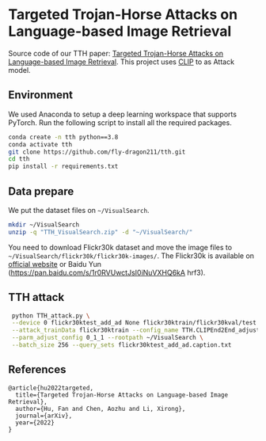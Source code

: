 # Targeted Trojan-Horse Attacks on Language-based Image Retrieval



Source code of our TTH paper:  [Targeted Trojan-Horse Attacks on Language-based Image Retrieval](https://arxiv.org/abs/2202.03861). This project uses [CLIP](https://github.com/openai/CLIP) to as Attack model.

## Environment

We used Anaconda to setup a deep learning workspace that supports PyTorch. Run the following script to install all the required packages.

```sh
conda create -n tth python==3.8
conda activate tth
git clone https://github.com/fly-dragon211/tth.git
cd tth
pip install -r requirements.txt
```



## Data prepare

We put the dataset files on `~/VisualSearch`.

```sh
mkdir ~/VisualSearch
unzip -q "TTH_VisualSearch.zip" -d "~/VisualSearch/"
```

You need to download Flickr30k dataset and move the image files to `~/VisualSearch/flickr30k/flickr30k-images/`. The Flickr30k is available on [official website](http://shannon.cs.illinois.edu/DenotationGraph/) or Baidu Yun (https://pan.baidu.com/s/1r0RVUwctJsI0iNuVXHQ6kA  hrf3).



## TTH attack



```sh
 python TTH_attack.py \
 --device 0 flickr30ktest_add_ad None flickr30ktrain/flickr30kval/test \
 --attack_trainData flickr30ktrain --config_name TTH.CLIPEnd2End_adjust \
 --parm_adjust_config 0_1_1 --rootpath ~/VisualSearch \
 --batch_size 256 --query_sets flickr30ktest_add_ad.caption.txt
```





## References

```
@article{hu2022targeted,
  title={Targeted Trojan-Horse Attacks on Language-based Image Retrieval},
  author={Hu, Fan and Chen, Aozhu and Li, Xirong},
  journal={arXiv},
  year={2022}
}
```


